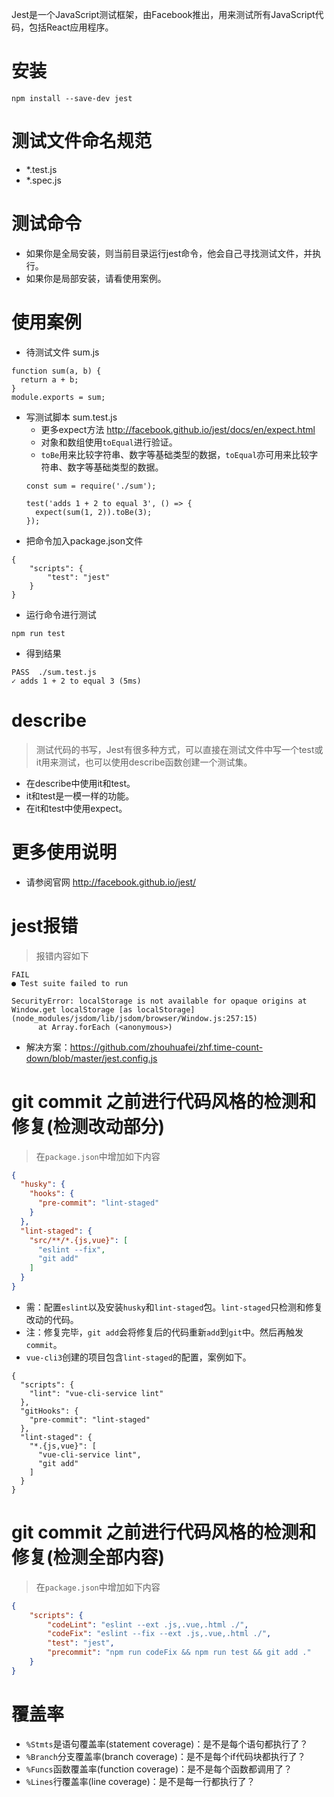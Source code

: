 Jest是一个JavaScript测试框架，由Facebook推出，用来测试所有JavaScript代码，包括React应用程序。

# 安装
```
npm install --save-dev jest
```

# 测试文件命名规范
* *.test.js
* *.spec.js

# 测试命令
* 如果你是全局安装，则当前目录运行jest命令，他会自己寻找测试文件，并执行。
* 如果你是局部安装，请看使用案例。

# 使用案例
* 待测试文件 sum.js
```
function sum(a, b) {
  return a + b;
}
module.exports = sum;
```
* 写测试脚本 sum.test.js
  - 更多expect方法 http://facebook.github.io/jest/docs/en/expect.html
  - 对象和数组使用`toEqual`进行验证。
  - `toBe`用来比较字符串、数字等基础类型的数据，`toEqual`亦可用来比较字符串、数字等基础类型的数据。
  ```
  const sum = require('./sum');

  test('adds 1 + 2 to equal 3', () => {
    expect(sum(1, 2)).toBe(3);
  });
  ```
* 把命令加入package.json文件
```
{
    "scripts": {
        "test": "jest"
    }
}
```
* 运行命令进行测试
```
npm run test
```
* 得到结果
```
PASS  ./sum.test.js
✓ adds 1 + 2 to equal 3 (5ms)
```

# describe
> 测试代码的书写，Jest有很多种方式，可以直接在测试文件中写一个test或it用来测试，也可以使用describe函数创建一个测试集。
* 在describe中使用it和test。
* it和test是一模一样的功能。
* 在it和test中使用expect。

# 更多使用说明
* 请参阅官网 http://facebook.github.io/jest/

# jest报错
> 报错内容如下
```
FAIL
● Test suite failed to run

SecurityError: localStorage is not available for opaque origins at Window.get localStorage [as localStorage] (node_modules/jsdom/lib/jsdom/browser/Window.js:257:15)
      at Array.forEach (<anonymous>)
```
* 解决方案：https://github.com/zhouhuafei/zhf.time-count-down/blob/master/jest.config.js

# git commit 之前进行代码风格的检测和修复(检测改动部分)
> 在`package.json`中增加如下内容
```json
{
  "husky": {
    "hooks": {
      "pre-commit": "lint-staged"
    }
  },
  "lint-staged": {
    "src/**/*.{js,vue}": [
      "eslint --fix",
      "git add"
    ]
  }
}
```
* 需：配置`eslint`以及安装`husky`和`lint-staged`包。`lint-staged`只检测和修复改动的代码。
* 注：修复完毕，`git add`会将修复后的代码重新`add`到`git`中。然后再触发`commit`。
* `vue-cli3`创建的项目包含`lint-staged`的配置，案例如下。
```
{
  "scripts": {
    "lint": "vue-cli-service lint"
  },
  "gitHooks": {
    "pre-commit": "lint-staged"
  },
  "lint-staged": {
    "*.{js,vue}": [
      "vue-cli-service lint",
      "git add"
    ]
  }
}
```

# git commit 之前进行代码风格的检测和修复(检测全部内容)
> 在`package.json`中增加如下内容
```json
{
    "scripts": {
        "codeLint": "eslint --ext .js,.vue,.html ./",
        "codeFix": "eslint --fix --ext .js,.vue,.html ./",
        "test": "jest",
        "precommit": "npm run codeFix && npm run test && git add ."
    }
}
```

# 覆盖率
* `%Stmts`是语句覆盖率(statement coverage)：是不是每个语句都执行了？
* `%Branch`分支覆盖率(branch coverage)：是不是每个if代码块都执行了？
* `%Funcs`函数覆盖率(function coverage)：是不是每个函数都调用了？
* `%Lines`行覆盖率(line coverage)：是不是每一行都执行了？
